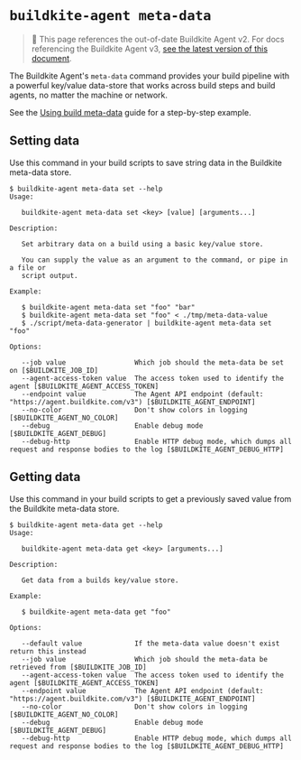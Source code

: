 # `buildkite-agent meta-data`

> 🚧 This page references the out-of-date Buildkite Agent v2.
> For docs referencing the Buildkite Agent v3, <a href="/docs/agent/v3/cli_meta_data">see the latest version of this document</a>.

The Buildkite Agent's `meta-data` command provides your build pipeline with a powerful key/value data-store that works across build steps and build agents, no matter the machine or network.

See the [Using build meta-data](/docs/pipelines/build-meta-data) guide for a step-by-step example.

## Setting data

Use this command in your build scripts to save string data in the Buildkite meta-data store.

```
$ buildkite-agent meta-data set --help
Usage:

   buildkite-agent meta-data set <key> [value] [arguments...]

Description:

   Set arbitrary data on a build using a basic key/value store.

   You can supply the value as an argument to the command, or pipe in a file or
   script output.

Example:

   $ buildkite-agent meta-data set "foo" "bar"
   $ buildkite-agent meta-data set "foo" < ./tmp/meta-data-value
   $ ./script/meta-data-generator | buildkite-agent meta-data set "foo"

Options:

   --job value                 Which job should the meta-data be set on [$BUILDKITE_JOB_ID]
   --agent-access-token value  The access token used to identify the agent [$BUILDKITE_AGENT_ACCESS_TOKEN]
   --endpoint value            The Agent API endpoint (default: "https://agent.buildkite.com/v3") [$BUILDKITE_AGENT_ENDPOINT]
   --no-color                  Don't show colors in logging [$BUILDKITE_AGENT_NO_COLOR]
   --debug                     Enable debug mode [$BUILDKITE_AGENT_DEBUG]
   --debug-http                Enable HTTP debug mode, which dumps all request and response bodies to the log [$BUILDKITE_AGENT_DEBUG_HTTP]
```

## Getting data

Use this command in your build scripts to get a previously saved value from the Buildkite meta-data store.

```
$ buildkite-agent meta-data get --help
Usage:

   buildkite-agent meta-data get <key> [arguments...]

Description:

   Get data from a builds key/value store.

Example:

   $ buildkite-agent meta-data get "foo"

Options:

   --default value             If the meta-data value doesn't exist return this instead
   --job value                 Which job should the meta-data be retrieved from [$BUILDKITE_JOB_ID]
   --agent-access-token value  The access token used to identify the agent [$BUILDKITE_AGENT_ACCESS_TOKEN]
   --endpoint value            The Agent API endpoint (default: "https://agent.buildkite.com/v3") [$BUILDKITE_AGENT_ENDPOINT]
   --no-color                  Don't show colors in logging [$BUILDKITE_AGENT_NO_COLOR]
   --debug                     Enable debug mode [$BUILDKITE_AGENT_DEBUG]
   --debug-http                Enable HTTP debug mode, which dumps all request and response bodies to the log [$BUILDKITE_AGENT_DEBUG_HTTP]
```

